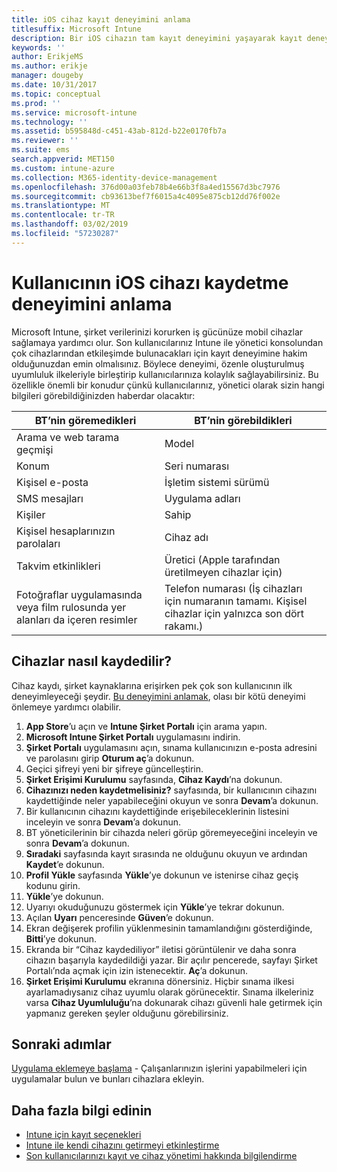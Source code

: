 ```yaml
---
title: iOS cihaz kayıt deneyimini anlama
titlesuffix: Microsoft Intune
description: Bir iOS cihazın tam kayıt deneyimini yaşayarak kayıt deneyimi hakkında bilgi edinin.
keywords: ''
author: ErikjeMS
ms.author: erikje
manager: dougeby
ms.date: 10/31/2017
ms.topic: conceptual
ms.prod: ''
ms.service: microsoft-intune
ms.technology: ''
ms.assetid: b595848d-c451-43ab-812d-b22e0170fb7a
ms.reviewer: ''
ms.suite: ems
search.appverid: MET150
ms.custom: intune-azure
ms.collection: M365-identity-device-management
ms.openlocfilehash: 376d00a03feb78b4e66b3f8a4ed15567d3bc7976
ms.sourcegitcommit: cb93613bef7f6015a4c4095e875cb12dd76f002e
ms.translationtype: MT
ms.contentlocale: tr-TR
ms.lasthandoff: 03/02/2019
ms.locfileid: "57230287"
---
```

# <a name="understand-the-users-experience-enrolling-an-ios-device"></a>Kullanıcının iOS cihazı kaydetme deneyimini anlama

Microsoft Intune, şirket verilerinizi korurken iş gücünüze mobil cihazlar sağlamaya yardımcı olur. Son kullanıcılarınız Intune ile yönetici konsolundan çok cihazlarından etkileşimde bulunacakları için kayıt deneyimine hakim olduğunuzdan emin olmalısınız. Böylece deneyimi, özenle oluşturulmuş uyumluluk ilkeleriyle birleştirip kullanıcılarınıza kolaylık sağlayabilirsiniz. Bu özellikle önemli bir konudur çünkü kullanıcılarınız, yönetici olarak sizin hangi bilgileri görebildiğinizden haberdar olacaktır:

| BT’nin göremedikleri | BT’nin görebildikleri |
|---|---|
| Arama ve web tarama geçmişi | Model |
| Konum | Seri numarası |
| Kişisel e-posta | İşletim sistemi sürümü |
| SMS mesajları | Uygulama adları |
| Kişiler | Sahip |
| Kişisel hesaplarınızın parolaları | Cihaz adı |
| Takvim etkinlikleri | Üretici (Apple tarafından üretilmeyen cihazlar için) |
| Fotoğraflar uygulamasında veya film rulosunda yer alanları da içeren resimler | Telefon numarası (İş cihazları için numaranın tamamı. Kişisel cihazlar için yalnızca son dört rakamı.) |

## <a name="how-do-i-enroll-a-device"></a>Cihazlar nasıl kaydedilir?

Cihaz kaydı, şirket kaynaklarına erişirken pek çok son kullanıcının ilk deneyimleyeceği şeydir. [Bu deneyimini anlamak](end-user-educate.md), olası bir kötü deneyimi önlemeye yardımcı olabilir.

1. **App Store**’u açın ve **Intune Şirket Portalı** için arama yapın.
2. **Microsoft Intune Şirket Portalı** uygulamasını indirin.
3. **Şirket Portalı** uygulamasını açın, sınama kullanıcınızın e-posta adresini ve parolasını girip **Oturum aç**’a dokunun.
4. Geçici şifreyi yeni bir şifreye güncelleştirin.
5. **Şirket Erişimi Kurulumu** sayfasında, **Cihaz Kaydı**’na dokunun.
6. **Cihazınızı neden kaydetmelisiniz?** sayfasında, bir kullanıcının cihazını kaydettiğinde neler yapabileceğini okuyun ve sonra **Devam**’a dokunun.
7. Bir kullanıcının cihazını kaydettiğinde erişebileceklerinin listesini inceleyin ve sonra **Devam**’a dokunun.
8. BT yöneticilerinin bir cihazda neleri görüp göremeyeceğini inceleyin ve sonra **Devam**’a dokunun.
9. **Sıradaki** sayfasında kayıt sırasında ne olduğunu okuyun ve ardından **Kaydet**’e dokunun.
10. **Profil Yükle** sayfasında **Yükle**’ye dokunun ve istenirse cihaz geçiş kodunu girin.
11. **Yükle**’ye dokunun.
12. Uyarıyı okuduğunuzu göstermek için **Yükle**’ye tekrar dokunun.
13. Açılan **Uyarı** penceresinde **Güven**’e dokunun.
14. Ekran değişerek profilin yüklenmesinin tamamlandığını gösterdiğinde, **Bitti**’ye dokunun.
15. Ekranda bir “Cihaz kaydediliyor” iletisi görüntülenir ve daha sonra cihazın başarıyla kaydedildiği yazar. Bir açılır pencerede, sayfayı Şirket Portalı’nda açmak için izin istenecektir. **Aç**’a dokunun.
16. **Şirket Erişimi Kurulumu** ekranına dönersiniz. Hiçbir sınama ilkesi ayarlamadıysanız cihaz uyumlu olarak görünecektir. Sınama ilkeleriniz varsa **Cihaz Uyumluluğu**’na dokunarak cihazı güvenli hale getirmek için yapmanız gereken şeyler olduğunu görebilirsiniz.

## <a name="next-steps"></a>Sonraki adımlar

[Uygulama eklemeye başlama](get-started-apps.md) - Çalışanlarınızın işlerini yapabilmeleri için uygulamalar bulun ve bunları cihazlara ekleyin.

## <a name="learn-more"></a>Daha fazla bilgi edinin

* [Intune için kayıt seçenekleri](enrollment-options.md)
* [Intune ile kendi cihazını getirmeyi etkinleştirme](byod-enable.md)
* [Son kullanıcılarınızı kayıt ve cihaz yönetimi hakkında bilgilendirme](end-user-educate.md)
